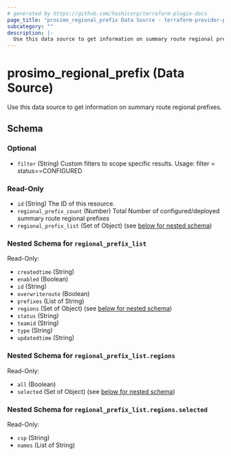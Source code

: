 ```yaml
---
# generated by https://github.com/hashicorp/terraform-plugin-docs
page_title: "prosimo_regional_prefix Data Source - terraform-provider-prosimo"
subcategory: ""
description: |-
  Use this data source to get information on summary route regional prefixes.
---
```


# prosimo_regional_prefix (Data Source)

Use this data source to get information on summary route regional prefixes.



<!-- schema generated by tfplugindocs -->
## Schema

### Optional

- `filter` (String) Custom filters to scope specific results. Usage: filter = status==CONFIGURED

### Read-Only

- `id` (String) The ID of this resource.
- `regional_prefix_count` (Number) Total Number of configured/deployed summary route regional prefixes
- `regional_prefix_list` (Set of Object) (see [below for nested schema](#nestedatt--regional_prefix_list))

<a id="nestedatt--regional_prefix_list"></a>
### Nested Schema for `regional_prefix_list`

Read-Only:

- `createdtime` (String)
- `enabled` (Boolean)
- `id` (String)
- `overwriteroute` (Boolean)
- `prefixes` (List of String)
- `regions` (Set of Object) (see [below for nested schema](#nestedobjatt--regional_prefix_list--regions))
- `status` (String)
- `teamid` (String)
- `type` (String)
- `updatedtime` (String)

<a id="nestedobjatt--regional_prefix_list--regions"></a>
### Nested Schema for `regional_prefix_list.regions`

Read-Only:

- `all` (Boolean)
- `selected` (Set of Object) (see [below for nested schema](#nestedobjatt--regional_prefix_list--regions--selected))

<a id="nestedobjatt--regional_prefix_list--regions--selected"></a>
### Nested Schema for `regional_prefix_list.regions.selected`

Read-Only:

- `csp` (String)
- `names` (List of String)



